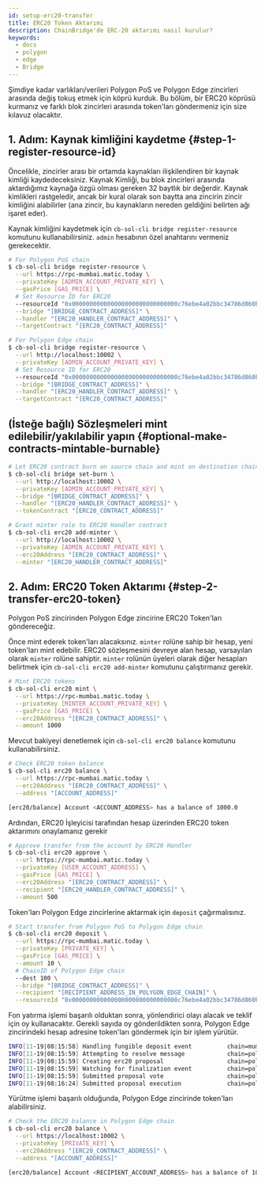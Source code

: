 ```yaml
---
id: setup-erc20-transfer
title: ERC20 Token Aktarımı
description: ChainBridge'de ERC-20 aktarımı nasıl kurulur?
keywords:
  - docs
  - polygon
  - edge
  - Bridge
---
```


Şimdiye kadar varlıkları/verileri Polygon PoS ve Polygon Edge zincirleri arasında değiş tokuş etmek için köprü kurduk. Bu bölüm, bir ERC20 köprüsü kurmanız ve farklı blok zincirleri arasında token'ları göndermeniz için size kılavuz olacaktır.

## 1. Adım: Kaynak kimliğini kaydetme {#step-1-register-resource-id}

Öncelikle, zincirler arası bir ortamda kaynakları ilişkilendiren bir kaynak kimliği kaydedeceksiniz. Kaynak Kimliği, bu blok zincirleri arasında aktardığımız kaynağa özgü olması gereken 32 baytlık bir değerdir. Kaynak kimlikleri rastgeledir, ancak bir kural olarak son baytta ana zincirin zincir kimliğini alabilirler (ana zincir, bu kaynakların nereden geldiğini belirten ağı işaret eder).

Kaynak kimliğini kaydetmek için `cb-sol-cli bridge register-resource` komutunu kullanabilirsiniz. `admin` hesabının özel anahtarını vermeniz gerekecektir.

```bash
# For Polygon PoS chain
$ cb-sol-cli bridge register-resource \
  --url https://rpc-mumbai.matic.today \
  --privateKey [ADMIN_ACCOUNT_PRIVATE_KEY] \
  --gasPrice [GAS_PRICE] \
  # Set Resource ID for ERC20
  --resourceId "0x000000000000000000000000000000c76ebe4a02bbc34786d860b355f5a5ce00" \
  --bridge "[BRIDGE_CONTRACT_ADDRESS]" \
  --handler "[ERC20_HANDLER_CONTRACT_ADDRESS]" \
  --targetContract "[ERC20_CONTRACT_ADDRESS]"

# For Polygon Edge chain
$ cb-sol-cli bridge register-resource \
  --url http://localhost:10002 \
  --privateKey [ADMIN_ACCOUNT_PRIVATE_KEY] \
  # Set Resource ID for ERC20
  --resourceId "0x000000000000000000000000000000c76ebe4a02bbc34786d860b355f5a5ce00" \
  --bridge "[BRIDGE_CONTRACT_ADDRESS]" \
  --handler "[ERC20_HANDLER_CONTRACT_ADDRESS]" \
  --targetContract "[ERC20_CONTRACT_ADDRESS]"
```

## (İsteğe bağlı) Sözleşmeleri mint edilebilir/yakılabilir yapın {#optional-make-contracts-mintable-burnable}


```bash
# Let ERC20 contract burn on source chain and mint on destination chain
$ cb-sol-cli bridge set-burn \
  --url http://localhost:10002 \
  --privateKey [ADMIN_ACCOUNT_PRIVATE_KEY] \
  --bridge "[BRIDGE_CONTRACT_ADDRESS]" \
  --handler "[ERC20_HANDLER_CONTRACT_ADDRESS]" \
  --tokenContract "[ERC20_CONTRACT_ADDRESS]"

# Grant minter role to ERC20 Handler contract
$ cb-sol-cli erc20 add-minter \
  --url http://localhost:10002 \
  --privateKey [ADMIN_ACCOUNT_PRIVATE_KEY] \
  --erc20Address "[ERC20_CONTRACT_ADDRESS]" \
  --minter "[ERC20_HANDLER_CONTRACT_ADDRESS]"
```

## 2. Adım: ERC20 Token Aktarımı {#step-2-transfer-erc20-token}

Polygon PoS zincirinden Polygon Edge zincirine ERC20 Token'ları göndereceğiz.

Önce mint ederek token'ları alacaksınız. `minter` rolüne sahip bir hesap, yeni token'ları mint edebilir. ERC20 sözleşmesini devreye alan hesap, varsayılan olarak `minter` rolüne sahiptir. `minter` rolünün üyeleri olarak diğer hesapları belirtmek için `cb-sol-cli erc20 add-minter` komutunu çalıştırmanız gerekir.

```bash
# Mint ERC20 tokens
$ cb-sol-cli erc20 mint \
  --url https://rpc-mumbai.matic.today \
  --privateKey [MINTER_ACCOUNT_PRIVATE_KEY] \
  --gasPrice [GAS_PRICE] \
  --erc20Address "[ERC20_CONTRACT_ADDRESS]" \
  --amount 1000
```

Mevcut bakiyeyi denetlemek için `cb-sol-cli erc20 balance` komutunu kullanabilirsiniz.

```bash
# Check ERC20 token balance
$ cb-sol-cli erc20 balance \
  --url https://rpc-mumbai.matic.today \
  --erc20Address "[ERC20_CONTRACT_ADDRESS]" \
  --address "[ACCOUNT_ADDRESS]"

[erc20/balance] Account <ACCOUNT_ADDRESS> has a balance of 1000.0
```

Ardından, ERC20 İşleyicisi tarafından hesap üzerinden ERC20 token aktarımını onaylamanız gerekir

```bash
# Approve transfer from the account by ERC20 Handler
$ cb-sol-cli erc20 approve \
  --url https://rpc-mumbai.matic.today \
  --privateKey [USER_ACCOUNT_ADDRESS] \
  --gasPrice [GAS_PRICE] \
  --erc20Address "[ERC20_CONTRACT_ADDRESS]" \
  --recipient "[ERC20_HANDLER_CONTRACT_ADDRESS]" \
  --amount 500
```

Token'ları Polygon Edge zincirlerine aktarmak için `deposit` çağırmalısınız.

```bash
# Start transfer from Polygon PoS to Polygon Edge chain
$ cb-sol-cli erc20 deposit \
  --url https://rpc-mumbai.matic.today \
  --privateKey [PRIVATE_KEY] \
  --gasPrice [GAS_PRICE] \
  --amount 10 \
  # ChainID of Polygon Edge chain
  --dest 100 \
  --bridge "[BRIDGE_CONTRACT_ADDRESS]" \
  --recipient "[RECIPIENT_ADDRESS_IN_POLYGON_EDGE_CHAIN]" \
  --resourceId "0x000000000000000000000000000000c76ebe4a02bbc34786d860b355f5a5ce00"
```

Fon yatırma işlemi başarılı olduktan sonra, yönlendirici olayı alacak ve teklif için oy kullanacaktır. Gerekli sayıda oy gönderildikten sonra, Polygon Edge zincirindeki hesap adresine token'ları göndermek için bir işlem yürütür.

```bash
INFO[11-19|08:15:58] Handling fungible deposit event          chain=mumbai dest=100 nonce=1
INFO[11-19|08:15:59] Attempting to resolve message            chain=polygon-edge type=FungibleTransfer src=99 dst=100 nonce=1 rId=000000000000000000000000000000c76ebe4a02bbc34786d860b355f5a5ce00
INFO[11-19|08:15:59] Creating erc20 proposal                  chain=polygon-edge src=99 nonce=1
INFO[11-19|08:15:59] Watching for finalization event          chain=polygon-edge src=99 nonce=1
INFO[11-19|08:15:59] Submitted proposal vote                  chain=polygon-edge tx=0x67a97849951cdf0480e24a95f59adc65ae75da23d00b4ab22e917a2ad2fa940d src=99 depositNonce=1 gasPrice=1
INFO[11-19|08:16:24] Submitted proposal execution             chain=polygon-edge tx=0x63615a775a55fcb00676a40e3c9025eeefec94d0c32ee14548891b71f8d1aad1 src=99 dst=100 nonce=1 gasPrice=5
```

Yürütme işlemi başarılı olduğunda, Polygon Edge zincirinde token'ları alabilirsiniz.

```bash
# Check the ERC20 balance in Polygon Edge chain
$ cb-sol-cli erc20 balance \
  --url https://localhost:10002 \
  --privateKey [PRIVATE_KEY] \
  --erc20Address "[ERC20_CONTRACT_ADDRESS]" \
  --address "[ACCOUNT_ADDRESS]"

[erc20/balance] Account <RECIPIENT_ACCOUNT_ADDRESS> has a balance of 10.0
```
